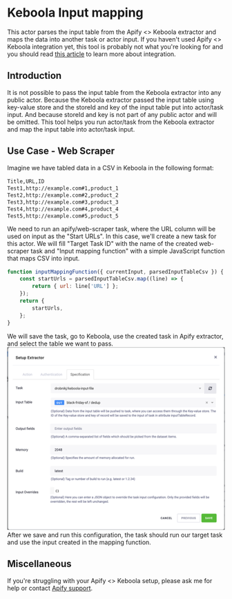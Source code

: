 # Keboola Input mapping

This actor parses the input table from the Apify <> Keboola extractor and maps the data into another task or actor input.
If you haven't used Apify <> Keboola integration yet, this tool is probably not what you're looking for and you
should read [this article](https://help.apify.com/en/articles/2003234-keboola-integration) to learn more about integration.

## Introduction

It is not possible to pass the input table from the Keboola extractor into any public actor. Because the Keboola extractor passed
the input table using key-value store and the storeId and key of the input table put into actor/task input. And because
storeId and key is not part of any public actor and will be omitted. This tool helps you run actor/task from the Keboola
extractor and map the input table into actor/task input.

## Use Case - Web Scraper

Imagine we have tabled data in a CSV in Keboola in the following format:
```csv
Title,URL,ID
Test1,http://example.com#1,product_1
Test2,http://example.com#2,product_2
Test3,http://example.com#3,product_3
Test4,http://example.com#4,product_4
Test5,http://example.com#5,product_5
```
We need to run an apify/web-scraper task, where the URL column will be used on input as the "Start URLs".
In this case, we'll create a new task for this actor. We will fill
"Target Task ID" with the name of the created web-scraper task and
"Input mapping function" with a simple JavaScript function that maps CSV into input.
```javascript
function inputMappingFunction({ currentInput, parsedInputTableCsv }) {
    const startUrls = parsedInputTableCsv.map((line) => {
        return { url: line['URL'] };
    });
    return {
        startUrls,
    };
}
```
We will save the task, go to Keboola, use the created task in Apify extractor, and select the table we
want to pass.
![Keboola-ex](./keboola-ex.png)
After we save and run this configuration, the task should run our target task and use the input created in the mapping function.

## Miscellaneous

If you're struggling with your Apify <> Keboola setup, please ask me for help or contact [Apify support](mailto:support@apify.com).
